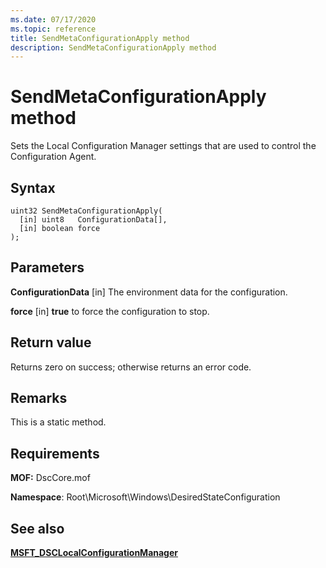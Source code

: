 ```yaml
---
ms.date: 07/17/2020
ms.topic: reference
title: SendMetaConfigurationApply method
description: SendMetaConfigurationApply method
---
```

# SendMetaConfigurationApply method

Sets the Local Configuration Manager settings that are used to control the Configuration Agent.

## Syntax

```mof
uint32 SendMetaConfigurationApply(
  [in] uint8   ConfigurationData[],
  [in] boolean force
);
```

## Parameters

**ConfigurationData** \[in\]
The environment data for the configuration.

**force** \[in\]
**true** to force the configuration to stop.

## Return value

Returns zero on success; otherwise returns an error code.

## Remarks

This is a static method.

## Requirements

**MOF:** DscCore.mof

**Namespace**: Root\Microsoft\Windows\DesiredStateConfiguration

## See also

[**MSFT_DSCLocalConfigurationManager**](msft-dsclocalconfigurationmanager.md)
